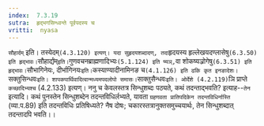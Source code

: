 ```yaml
---
index:  7.3.19
sutra:  हृद्भगसिन्ध्वन्ते पूर्वपदस्य च
vritti:  nyasa
---
```


`सौहार्दम्` इति। तस्येदम्` (4.3.120) इत्यण्। यदा सुहृदयशब्दादण्, तदा `हृदयस्य हृल्लेखयदण्लासेषु` (6.3.50) इति हृद्भावः। `सौहार्द्यंम्` इति। `गुणवचनब्राह्मणादिभ्यः` (5.1.124) इति ष्यञ्, `वा शोकष्यञ्रोगेषु` (6.3.51) इति हृद्भावः। `सौभागिनेयः, दीर्भागिनयः` इति। `कस्याण्यादीनामिनङ च` (4.1.126) इति ढकि कृत इनङादेशः।
`सक्तुसिन्धवः` इति। शापकपार्थिवादित्वान्मध्यमपदलोपो समासः। `साक्तुसैन्धवः` इति। ओर्देशे (4.2.119) `ञि प्राप्ते `कच्छादिभ्यश्च` (4.2.133) इत्यण्। ननु च केवलस्तत्र सिन्धुशब्दः पठ्यते, कथं तदन्ताद्भवति? इत्याह--`तेन` इत्यादि। कथं पुनस्तेन सिन्धुशब्देन तदन्तविधिर्लभ्यते, यावता `ग्रहणवता प्रातिपदिकेन तदन्तविधिर्नास्ति` (व्या.प.89) इति तदन्तविधिः प्रतिषिध्यते? नैष दोषः; चकारस्तत्रानुक्तसमुच्चयार्थः, तेन सिन्धुशब्दात् तदन्तादपि भवति।।

